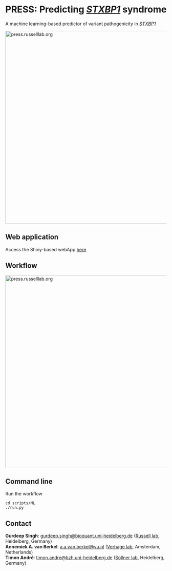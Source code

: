 # <strong>PRESS</strong>: <strong>Pre</strong>dicting <i>[<strong>S</strong>TXBP1](https://www.uniprot.org/uniprot/P61764)</i> <strong>s</strong>yndrome

A machine learning-based predictor of variant pathogenicity in <i>[STXBP1](https://www.uniprot.org/uniprot/P61764)</i>

<img src="webApp/PRESS.gif" alt="press.russelllab.org" width="1000" height="600"/><br>
## Web application
Access the Shiny-based webApp [here](http://press.russelllab.org)<br>
## Workflow
<img src="webApp/Workflow.svg" alt="press.russelllab.org" width="800" height="600"/><br>
## Command line
Run the workflow
```
cd scripts/ML
./run.py
```
## Contact
<strong>Gurdeep Singh</strong>: gurdeep.singh@bioquant.uni-heidelberg.de (<a href="russelllab.org">Russell lab</a>, Heidelberg, Germany)<br>
<strong>Annemiek A. van Berkel</strong>: a.a.van.berkel@vu.nl (<a href="https://fga.cncr.nl/people/annemiek_van_berkel">Verhage lab</a>, Amsterdam, Netherlands)<br>
<strong>Timon André</strong>: timon.andre@bzh.uni-heidelberg.de (<a href="https://bzh.db-engine.de/group/52/thomas%20s%C3%B6llner">Söllner lab</a>, Heidelberg, Germany)<br>    
